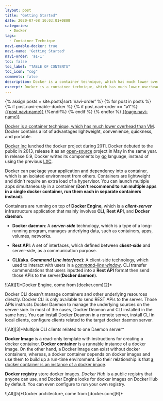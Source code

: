 ```yaml
---
layout: post
title: "Getting Started"
date: 2020-07-08 10:03:01+0800
categories:
  - Docker
tags:
  - Container Technique
navi-enable-docker: true
navi-name: 'Getting Started'
navi-order: 'a1-1'
toc: false
toc_label: "TABLE OF CONTENTS"
toc_icon: "cog"
comments: false
description: Docker is a container technique, which has much lower overhead than VM. Docker contains a lot of advantages lightweight, convenience, quickness, and portable. Image, Container, CLI, Registry.
excerpt: Docker is a container technique, which has much lower overhead than VM. Docker contains a lot of advantages lightweight, convenience, quickness, and portable. Image, Container, CLI, Registry.
---
```

<!--navigation bar-->
<div class='navi-link-container'>
  {% assign posts = site.posts|sort:'navi-order' %}
  {% for post in posts %}
    {% if post.navi-enable-docker %}
        {% if post.navi-order == "a1"%}
            <a href="{{ site.baseurl }}{{ post.url }}" class='navi-link'>{{post.navi-name}}</a>
        {%endif%}
    {% endif %}
  {% endfor %}
<a class='navi-link' href="">{{page.navi-name}}</a>
</div>
<!--navigation bar-->

<u>Docker is a container technique, which has much lower overhead than VM</u>. Docker contains a lot of advantages lightweight, convenience, quickness, and portable.

[Docker Inc][7] lunched the docker project during 2011. Docker debuted to the public in 2013, release it as an [open-source][10] project in May in the same year. In release 0.9, Docker writes its components by [go][8] language, instead of using the previous [LXC][9].

Docker can package your application and dependency into a container, which is an isolated environment from others. Containers are lightweight and didn't require an extra load of a hypervisor. You can launch multiple apps simultaneously in a container (**Don't recommend to run multiple apps in a single docker container, run them each in separate containers instead**). 

Containers are running on top of **Docker Engine**, which is a ***client-server*** infrastructure application that mainly involves **CLI**, **Rest API**, and **Docker daemon**.
* **Docker daemon**: A ***server-side*** technology, which is a type of a long-running program, manages underlying data, such as containers, apps, volumes, networks.

* **Rest API**: A set of interfaces, which defined between ***client-side*** and server-side, as a communication purpose.

* **CLI(aka. *Command Line Interface*)**: A client-side technology, which used to interact with users in a *[command-line window][4]*. CLI transfer commendations that users inputted into a **Rest API** format then send those APIs to the server(**Docker daemon**).

<div class="imgcenter" markdown="1">
![Alt][1]*Docker Engine, come from [docker.com][2]*
</div>

Docker CLI doesn't manage containers and other underlying resources directly. Docker CLI is only available to send REST APIs to the server. Those APIs instructs Docker Daemon to manage the underlying sources on the server-side. In most of the cases,  Docker Deamon and CLI installed in the same host. You can install Docker Deamon in a remote server, install CLI in local clients, configure clients related to the target docker daemon server.

<div class="imgcenter" markdown="1">
![Alt][3]*Multiple CLI clients related to one Daemon server*
</div>


**Docker Image** is a read-only template with instructions for creating a docker container. **Docker container** is a runnable instance of a docker Image. On the other hand, a Docker Image can exist without docker containers, whereas, a docker container depends on docker images and use them to build up a run-time environment. So their relationship is that <u>a docker container is an instance of a docker image</u>.

**Docker registry** store docker images. *Docker Hub* is a public registry that anyone can use, and Docker Engine looks for docker images on Docker Hub by default. You can even configure to run your own registry.

<div class="imgcenter" markdown="1">
![Alt][5]*Docker architecture, come from [docker.com][6]*
</div>

[1]: /public/img/2020-07-08-getting-started-a.png
[2]: https://docs.docker.com/get-started/overview/#the-docker-daemon
[3]: /public/img/2020-07-08-getting-started-b.png
[4]: https://en.wikipedia.org/wiki/Command-line_interface
[5]: /public/img/2020-07-08-getting-started-c.svg
[6]: https://docs.docker.com/get-started/overview/#docker-architecture
[7]: http://www.docker.com/
[8]: https://en.wikipedia.org/wiki/Go_(programming_language)
[9]: https://en.wikipedia.org/wiki/LXC
[10]: https://github.com/docker